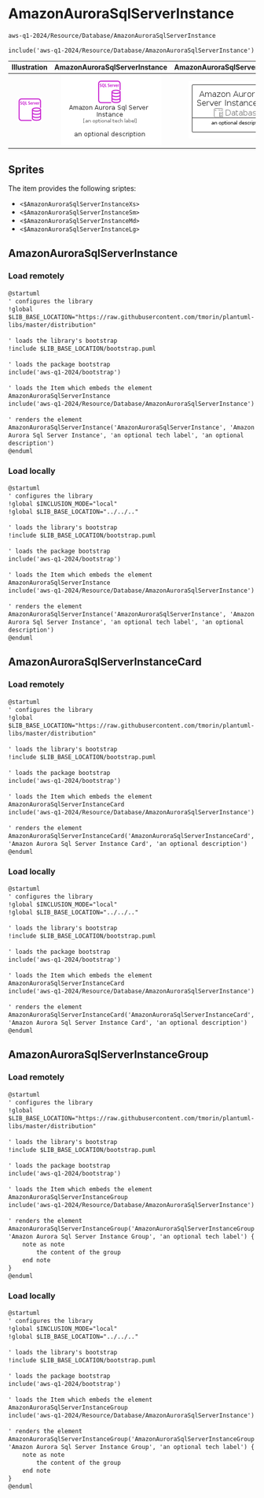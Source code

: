 # AmazonAuroraSqlServerInstance


```text
aws-q1-2024/Resource/Database/AmazonAuroraSqlServerInstance
```

```text
include('aws-q1-2024/Resource/Database/AmazonAuroraSqlServerInstance')
```



| Illustration | AmazonAuroraSqlServerInstance | AmazonAuroraSqlServerInstanceCard | AmazonAuroraSqlServerInstanceGroup |
| :---: | :---: | :---: | :---: |
| ![illustration for Illustration](../../../aws-q1-2024/Resource/Database/AmazonAuroraSqlServerInstance.png) | ![illustration for AmazonAuroraSqlServerInstance](../../../aws-q1-2024/Resource/Database/AmazonAuroraSqlServerInstance.Local.png) | ![illustration for AmazonAuroraSqlServerInstanceCard](../../../aws-q1-2024/Resource/Database/AmazonAuroraSqlServerInstanceCard.Local.png) | ![illustration for AmazonAuroraSqlServerInstanceGroup](../../../aws-q1-2024/Resource/Database/AmazonAuroraSqlServerInstanceGroup.Local.png) |



## Sprites
The item provides the following sriptes:

- `<$AmazonAuroraSqlServerInstanceXs>`
- `<$AmazonAuroraSqlServerInstanceSm>`
- `<$AmazonAuroraSqlServerInstanceMd>`
- `<$AmazonAuroraSqlServerInstanceLg>`





## AmazonAuroraSqlServerInstance

### Load remotely
```plantuml
@startuml
' configures the library
!global $LIB_BASE_LOCATION="https://raw.githubusercontent.com/tmorin/plantuml-libs/master/distribution"

' loads the library's bootstrap
!include $LIB_BASE_LOCATION/bootstrap.puml

' loads the package bootstrap
include('aws-q1-2024/bootstrap')

' loads the Item which embeds the element AmazonAuroraSqlServerInstance
include('aws-q1-2024/Resource/Database/AmazonAuroraSqlServerInstance')

' renders the element
AmazonAuroraSqlServerInstance('AmazonAuroraSqlServerInstance', 'Amazon Aurora Sql Server Instance', 'an optional tech label', 'an optional description')
@enduml
```

### Load locally
```plantuml
@startuml
' configures the library
!global $INCLUSION_MODE="local"
!global $LIB_BASE_LOCATION="../../.."

' loads the library's bootstrap
!include $LIB_BASE_LOCATION/bootstrap.puml

' loads the package bootstrap
include('aws-q1-2024/bootstrap')

' loads the Item which embeds the element AmazonAuroraSqlServerInstance
include('aws-q1-2024/Resource/Database/AmazonAuroraSqlServerInstance')

' renders the element
AmazonAuroraSqlServerInstance('AmazonAuroraSqlServerInstance', 'Amazon Aurora Sql Server Instance', 'an optional tech label', 'an optional description')
@enduml
```

## AmazonAuroraSqlServerInstanceCard

### Load remotely
```plantuml
@startuml
' configures the library
!global $LIB_BASE_LOCATION="https://raw.githubusercontent.com/tmorin/plantuml-libs/master/distribution"

' loads the library's bootstrap
!include $LIB_BASE_LOCATION/bootstrap.puml

' loads the package bootstrap
include('aws-q1-2024/bootstrap')

' loads the Item which embeds the element AmazonAuroraSqlServerInstanceCard
include('aws-q1-2024/Resource/Database/AmazonAuroraSqlServerInstance')

' renders the element
AmazonAuroraSqlServerInstanceCard('AmazonAuroraSqlServerInstanceCard', 'Amazon Aurora Sql Server Instance Card', 'an optional description')
@enduml
```

### Load locally
```plantuml
@startuml
' configures the library
!global $INCLUSION_MODE="local"
!global $LIB_BASE_LOCATION="../../.."

' loads the library's bootstrap
!include $LIB_BASE_LOCATION/bootstrap.puml

' loads the package bootstrap
include('aws-q1-2024/bootstrap')

' loads the Item which embeds the element AmazonAuroraSqlServerInstanceCard
include('aws-q1-2024/Resource/Database/AmazonAuroraSqlServerInstance')

' renders the element
AmazonAuroraSqlServerInstanceCard('AmazonAuroraSqlServerInstanceCard', 'Amazon Aurora Sql Server Instance Card', 'an optional description')
@enduml
```

## AmazonAuroraSqlServerInstanceGroup

### Load remotely
```plantuml
@startuml
' configures the library
!global $LIB_BASE_LOCATION="https://raw.githubusercontent.com/tmorin/plantuml-libs/master/distribution"

' loads the library's bootstrap
!include $LIB_BASE_LOCATION/bootstrap.puml

' loads the package bootstrap
include('aws-q1-2024/bootstrap')

' loads the Item which embeds the element AmazonAuroraSqlServerInstanceGroup
include('aws-q1-2024/Resource/Database/AmazonAuroraSqlServerInstance')

' renders the element
AmazonAuroraSqlServerInstanceGroup('AmazonAuroraSqlServerInstanceGroup', 'Amazon Aurora Sql Server Instance Group', 'an optional tech label') {
    note as note
        the content of the group
    end note
}
@enduml
```

### Load locally
```plantuml
@startuml
' configures the library
!global $INCLUSION_MODE="local"
!global $LIB_BASE_LOCATION="../../.."

' loads the library's bootstrap
!include $LIB_BASE_LOCATION/bootstrap.puml

' loads the package bootstrap
include('aws-q1-2024/bootstrap')

' loads the Item which embeds the element AmazonAuroraSqlServerInstanceGroup
include('aws-q1-2024/Resource/Database/AmazonAuroraSqlServerInstance')

' renders the element
AmazonAuroraSqlServerInstanceGroup('AmazonAuroraSqlServerInstanceGroup', 'Amazon Aurora Sql Server Instance Group', 'an optional tech label') {
    note as note
        the content of the group
    end note
}
@enduml
```

